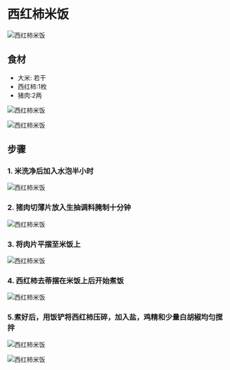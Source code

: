 西红柿米饭
===============================
![西红柿米饭](xi-hong-shi-mi-fan07.jpg)


## 食材 ##
* 大米: 若干
* 西红柿:1枚
* 猪肉:2两


![西红柿米饭](xi-hong-shi-mi-fan01.jpg)


![西红柿米饭](xi-hong-shi-mi-fan02.jpg)


## 步骤 ##
### 1. 米洗净后加入水泡半小时 ###


![西红柿米饭](xi-hong-shi-mi-fan00.jpg)


### 2. 猪肉切薄片放入生抽调料腌制十分钟 ###
![西红柿米饭](xi-hong-shi-mi-fan03.jpg)


### 3. 将肉片平摆至米饭上 ###
![西红柿米饭](xi-hong-shi-mi-fan04.jpg)


### 4. 西红柿去蒂摆在米饭上后开始煮饭  ###
![西红柿米饭](xi-hong-shi-mi-fan05.jpg)


### 5.煮好后，用饭铲将西红柿压碎，加入盐，鸡精和少量白胡椒均匀搅拌 ###
![西红柿米饭](xi-hong-shi-mi-fan06.jpg)


![西红柿米饭](xi-hong-shi-mi-fan07.jpg)
